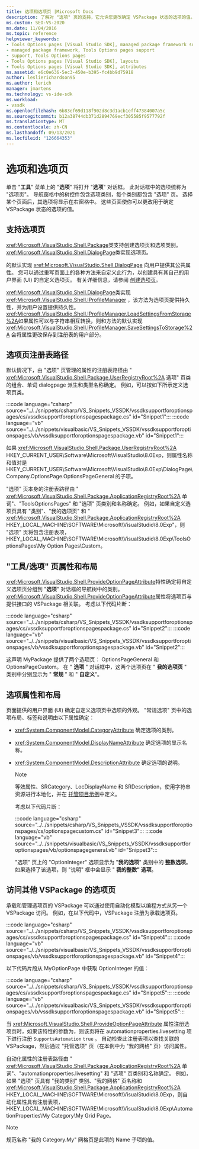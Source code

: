 ```yaml
---
title: 选项和选项页 |Microsoft Docs
description: 了解对 "选项" 页的支持，它允许您更改确定 VSPackage 状态的选项的值。
ms.custom: SEO-VS-2020
ms.date: 11/04/2016
ms.topic: reference
helpviewer_keywords:
- Tools Options pages [Visual Studio SDK], managed package framework support
- managed package framework, Tools Options pages support
- support, Tools Options pages
- Tools Options pages [Visual Studio SDK], layouts
- Tools Options pages [Visual Studio SDK], attributes
ms.assetid: e6c0e636-5ec3-450e-b395-fc4bb9d75918
author: leslierichardson95
ms.author: lerich
manager: jmartens
ms.technology: vs-ide-sdk
ms.workload:
- vssdk
ms.openlocfilehash: 6b83ef69d118f902d8c3d1acb1eff47384007a5c
ms.sourcegitcommit: b12a38744db371d2894769ecf305585f9577792f
ms.translationtype: MT
ms.contentlocale: zh-CN
ms.lasthandoff: 09/13/2021
ms.locfileid: "126664353"
---
```

# <a name="options-and-options-pages"></a>选项和选项页
单击 "**工具**" 菜单上的 "**选项**" 将打开 "**选项**" 对话框。 此对话框中的选项统称为 "选项页"。 导航窗格中的树控件包含选项类别，每个类别都包含 "选项" 页。 选择某个页面后，其选项将显示在右窗格中。 这些页面使你可以更改用于确定 VSPackage 状态的选项的值。

## <a name="support-for-options-pages"></a>支持选项页
 <xref:Microsoft.VisualStudio.Shell.Package>类支持创建选项页和选项类别。 <xref:Microsoft.VisualStudio.Shell.DialogPage>类实现选项页。

 的默认实现 <xref:Microsoft.VisualStudio.Shell.DialogPage> 向用户提供其公共属性。 您可以通过重写页面上的各种方法来自定义此行为，以创建具有其自己的用户界面 (UI) 的自定义选项页。 有关详细信息，请参阅 [创建选项页](../../extensibility/creating-an-options-page.md)。

 <xref:Microsoft.VisualStudio.Shell.DialogPage>类实现 <xref:Microsoft.VisualStudio.Shell.IProfileManager> ，该方法为选项页提供持久性，并为用户设置提供持久性。 <xref:Microsoft.VisualStudio.Shell.IProfileManager.LoadSettingsFromStorage%2A>如果属性可以与字符串相互转换，则和方法的默认实现 <xref:Microsoft.VisualStudio.Shell.IProfileManager.SaveSettingsToStorage%2A> 会将属性更改保存到注册表的用户部分。

## <a name="options-page-registry-path"></a>选项页注册表路径
 默认情况下，由 "选项" 页管理的属性的注册表路径由 " <xref:Microsoft.VisualStudio.Shell.Package.UserRegistryRoot%2A> 选项" 页类的组合、单词 dialogpage 派生和类型名称确定。 例如，可以按如下所示定义选项页类。

 :::code language="csharp" source="../../snippets/csharp/VS_Snippets_VSSDK/vssdksupportforoptionspages/cs/vssdksupportforoptionspagespackage.cs" id="Snippet1":::
 :::code language="vb" source="../../snippets/visualbasic/VS_Snippets_VSSDK/vssdksupportforoptionspages/vb/vssdksupportforoptionspagespackage.vb" id="Snippet1":::

 如果 <xref:Microsoft.VisualStudio.Shell.Package.UserRegistryRoot%2A> HKEY_CURRENT_USER\Software\Microsoft\VisualStudio\8.0Exp，则属性名称和值对是 HKEY_CURRENT_USER\Software\Microsoft\VisualStudio\8.0Exp\DialogPage\Company.OptionsPage.OptionsPageGeneral 的子项。

 "选项" 页本身的注册表路径由 " <xref:Microsoft.VisualStudio.Shell.Package.ApplicationRegistryRoot%2A> 单词"、"ToolsOptionsPages" 和 "选项" 页类别和名称确定。 例如，如果自定义选项页具有 "类别"、"我的选项页" 和 " <xref:Microsoft.VisualStudio.Shell.Package.ApplicationRegistryRoot%2A> HKEY_LOCAL_MACHINE\SOFTWARE\Microsoft\VisualStudio\8.0Exp"，则 "选项" 页将包含注册表项，HKEY_LOCAL_MACHINE\SOFTWARE\Microsoft\VisualStudio\8.0Exp\ToolsOptionsPages\My Option Pages\Custom。

## <a name="toolsoptions-page-attributes-and-layout"></a>"工具/选项" 页属性和布局
 <xref:Microsoft.VisualStudio.Shell.ProvideOptionPageAttribute>特性确定将自定义选项页分组到 "**选项**" 对话框的导航树中的类别。 <xref:Microsoft.VisualStudio.Shell.ProvideOptionPageAttribute>属性将选项页与提供接口的 VSPackage 相关联。 考虑以下代码片断：

:::code language="csharp" source="../../snippets/csharp/VS_Snippets_VSSDK/vssdksupportforoptionspages/cs/vssdksupportforoptionspagespackage.cs" id="Snippet2":::
:::code language="vb" source="../../snippets/visualbasic/VS_Snippets_VSSDK/vssdksupportforoptionspages/vb/vssdksupportforoptionspagespackage.vb" id="Snippet2":::

 这声明 MyPackage 提供了两个选项页： OptionsPageGeneral 和 OptionsPageCustom。 在 " **选项** " 对话框中，这两个选项页在 " **我的选项页** " 类别中分别显示为 " **常规** " 和 " **自定义**"。

## <a name="option-attributes-and-layout"></a>选项属性和布局
 页面提供的用户界面 (UI) 确定自定义选项页中选项的外观。 "常规选项" 页中的选项布局、标签和说明由以下属性确定：

- <xref:System.ComponentModel.CategoryAttribute> 确定选项的类别。

- <xref:System.ComponentModel.DisplayNameAttribute> 确定选项的显示名称。

- <xref:System.ComponentModel.DescriptionAttribute> 确定选项的说明。

  > [!NOTE]
  > 等效属性、SRCategory、LocDisplayName 和 SRDescription，使用字符串资源进行本地化，并在 [托管项目示例](/azure/devops/integrate/index)中定义。

  考虑以下代码片断：

  :::code language="csharp" source="../../snippets/csharp/VS_Snippets_VSSDK/vssdksupportforoptionspages/cs/optionspagecustom.cs" id="Snippet3":::
  :::code language="vb" source="../../snippets/visualbasic/VS_Snippets_VSSDK/vssdksupportforoptionspages/vb/optionspagegeneral.vb" id="Snippet3":::

  "选项" 页上的 "OptionInteger" 选项显示为 "**我的选项**" 类别中的 **整数选项**。 如果选择了该选项，则 "说明" 框中会显示 " **我的整数" 选项**。

## <a name="accessing-options-pages-from-another-vspackage"></a>访问其他 VSPackage 的选项页
 承载和管理选项页的 VSPackage 可以通过使用自动化模型以编程方式从另一个 VSPackage 访问。 例如，在以下代码中，VSPackage 注册为承载选项页。

 :::code language="csharp" source="../../snippets/csharp/VS_Snippets_VSSDK/vssdksupportforoptionspages/cs/vssdksupportforoptionspagespackage.cs" id="Snippet4":::
 :::code language="vb" source="../../snippets/visualbasic/VS_Snippets_VSSDK/vssdksupportforoptionspages/vb/vssdksupportforoptionspagespackage.vb" id="Snippet4":::

 以下代码片段从 MyOptionPage 中获取 OptionInteger 的值：

 :::code language="csharp" source="../../snippets/csharp/VS_Snippets_VSSDK/vssdksupportforoptionspages/cs/vssdksupportforoptionspagespackage.cs" id="Snippet5":::
 :::code language="vb" source="../../snippets/visualbasic/VS_Snippets_VSSDK/vssdksupportforoptionspages/vb/vssdksupportforoptionspagespackage.vb" id="Snippet5":::

 当 <xref:Microsoft.VisualStudio.Shell.ProvideOptionPageAttribute> 属性注册选项页时，如果该特性的参数为，则该页将在 automationproperties.livesetting 项下进行注册 `SupportsAutomation` `true` 。 自动检查此注册表项以查找关联的 VSPackage，然后通过 "托管选项" 页（在本例中为 "我的网格" 页）访问属性。

 自动化属性的注册表路径由 " <xref:Microsoft.VisualStudio.Shell.Package.ApplicationRegistryRoot%2A> 单词"、"automationproperties.livesetting" 和 "选项" 页类别和名称确定。 例如，如果 "选项" 页具有 "我的类别" 类别、"我的网格" 页名称和 <xref:Microsoft.VisualStudio.Shell.Package.ApplicationRegistryRoot%2A> HKEY_LOCAL_MACHINE\SOFTWARE\Microsoft\VisualStudio\8.0Exp，则自动化属性具有注册表项，HKEY_LOCAL_MACHINE\SOFTWARE\Microsoft\VisualStudio\8.0Exp\AutomationProperties\My Category\My Grid Page。

> [!NOTE]
> 规范名称 "我的 Category.My" 网格页是此项的 Name 子项的值。
